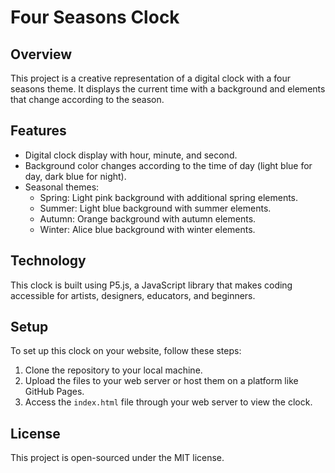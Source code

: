 # Four Seasons Clock

## Overview
This project is a creative representation of a digital clock with a four seasons theme. It displays the current time with a background and elements that change according to the season.

## Features
- Digital clock display with hour, minute, and second.
- Background color changes according to the time of day (light blue for day, dark blue for night).
- Seasonal themes:
  - Spring: Light pink background with additional spring elements.
  - Summer: Light blue background with summer elements.
  - Autumn: Orange background with autumn elements.
  - Winter: Alice blue background with winter elements.

## Technology
This clock is built using P5.js, a JavaScript library that makes coding accessible for artists, designers, educators, and beginners.

## Setup
To set up this clock on your website, follow these steps:

1. Clone the repository to your local machine.
2. Upload the files to your web server or host them on a platform like GitHub Pages.
3. Access the `index.html` file through your web server to view the clock.

## License
This project is open-sourced under the MIT license.
